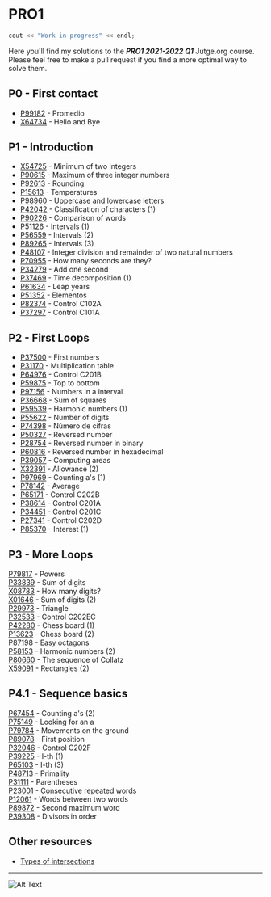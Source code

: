# PRO1

```c++
cout << "Work in progress" << endl;
```
Here you'll find my solutions to the **_PRO1 2021-2022 Q1_** Jutge.org course. Please feel free to make a pull request if you find a more optimal way to solve them.
## P0 - First contact
- [P99182](https://github.com/arnxxau/PRO1/blob/master/P0%20-%20First%20contact/P99182.cpp) - Promedio
- [X64734](https://github.com/arnxxau/PRO1/blob/master/P0%20-%20First%20contact/X64734.cpp) - Hello and Bye

## P1 - Introduction
- [X54725](https://github.com/arnxxau/PRO1/blob/master/P1%20-%20Introduction/X54725.cpp) - Minimum of two integers
- [P90615](https://github.com/arnxxau/PRO1/blob/master/P1%20-%20Introduction/P90615.cpp) - Maximum of three integer numbers
- [P92613](https://github.com/arnxxau/PRO1/blob/master/P1%20-%20Introduction/P92613.cpp) - Rounding
- [P15613](https://github.com/arnxxau/PRO1/blob/master/P1%20-%20Introduction/P15613v2.cpp) - Temperatures
- [P98960](https://github.com/arnxxau/PRO1/blob/master/P1%20-%20Introduction/P98960.cpp) -  Uppercase and lowercase letters
- [P42042](https://github.com/arnxxau/PRO1/blob/master/P1%20-%20Introduction/P42042v2.cpp) -  Classification of characters (1)
- [P90226](https://github.com/arnxxau/PRO1/blob/master/P1%20-%20Introduction/P90226.cpp) - Comparison of words
- [P51126](https://github.com/arnxxau/PRO1/blob/master/P1%20-%20Introduction/P51126v2.cpp) -  Intervals (1)
- [P56559](https://github.com/arnxxau/PRO1/blob/master/P1%20-%20Introduction/P56559.cpp) -  Intervals (2)
- [P89265](https://github.com/arnxxau/PRO1/blob/master/P1%20-%20Introduction/P89265.cpp) -  Intervals (3)
- [P48107](https://github.com/arnxxau/PRO1/blob/master/P1%20-%20Introduction/P48107.cpp) -  Integer division and remainder of two natural numbers
- [P70955](https://github.com/arnxxau/PRO1/blob/master/P1%20-%20Introduction/P70955.cpp) -  How many seconds are they?
- [P34279](https://github.com/arnxxau/PRO1/blob/master/P1%20-%20Introduction/P34279v2.cpp) -  Add one second
- [P37469](https://github.com/arnxxau/PRO1/blob/master/P1%20-%20Introduction/P37469.cpp) -  Time decomposition (1)
- [P61634](https://github.com/arnxxau/PRO1/blob/master/P1%20-%20Introduction/P61634.cpp) -  Leap years
- [P51352](https://github.com/arnxxau/PRO1/blob/master/P1%20-%20Introduction/P51352.cpp) -  Elementos
- [P82374](https://github.com/arnxxau/PRO1/blob/master/P1%20-%20Introduction/P82374.cpp) - Control C102A
- [P37297](https://github.com/arnxxau/PRO1/blob/master/P1%20-%20Introduction/P37297v2.cpp) -  Control C101A

## P2 - First Loops
- [P37500](https://github.com/arnxxau/PRO1/blob/master/P2%20-%20First%20Loops/P37500.cpp) - First numbers
- [P31170](https://github.com/arnxxau/PRO1/blob/master/P2%20-%20First%20Loops/P31170.cpp) - Multiplication table
- [P64976](https://github.com/arnxxau/PRO1/blob/master/P2%20-%20First%20Loops/P64976.cpp) - Control C201B
- [P59875](https://github.com/arnxxau/PRO1/blob/master/P2%20-%20First%20Loops/P59875.cpp) - Top to bottom
- [P97156](https://github.com/arnxxau/PRO1/blob/master/P2%20-%20First%20Loops/P97156.cpp) - Numbers in a interval
- [P36668](https://github.com/arnxxau/PRO1/blob/master/P2%20-%20First%20Loops/P36668.cpp) - Sum of squares
- [P59539](https://github.com/arnxxau/PRO1/blob/master/P2%20-%20First%20Loops/P59539.cpp) - Harmonic numbers (1)
- [P55622](https://github.com/arnxxau/PRO1/blob/master/P2%20-%20First%20Loops/P55622.cpp) - Number of digits
- [P74398](https://github.com/arnxxau/PRO1/blob/master/P2%20-%20First%20Loops/P74398.cpp) - Número de cifras
- [P50327](https://github.com/arnxxau/PRO1/blob/master/P2%20-%20First%20Loops/P50327.cpp) - Reversed number
- [P28754](https://github.com/arnxxau/PRO1/blob/master/P2%20-%20First%20Loops/P28754.cpp) - Reversed number in binary
- [P60816](https://github.com/arnxxau/PRO1/blob/master/P2%20-%20First%20Loops/P60816.cpp) - Reversed number in hexadecimal
- [P39057](https://github.com/arnxxau/PRO1/blob/master/P2%20-%20First%20Loops/P39057.cpp) - Computing areas
- [X32391](https://github.com/arnxxau/PRO1/blob/master/P2%20-%20First%20Loops/X32391.cpp) - Allowance (2)
- [P97969](https://github.com/arnxxau/PRO1/blob/master/P2%20-%20First%20Loops/P97969.cpp) - Counting a's (1)
- [P78142](https://github.com/arnxxau/PRO1/blob/master/P2%20-%20First%20Loops/P78142.cpp) - Average
- [P65171](https://github.com/arnxxau/PRO1/blob/master/P2%20-%20First%20Loops/P65171.cpp) - Control C202B
- [P38614](https://github.com/arnxxau/PRO1/blob/master/P2%20-%20First%20Loops/P38614.cpp) - Control C201A
- [P34451](https://github.com/arnxxau/PRO1/blob/master/P2%20-%20First%20Loops/P34451.cpp) - Control C201C
- [P27341](https://github.com/arnxxau/PRO1/blob/master/P2%20-%20First%20Loops/P27341.cpp) - Control C202D
- [P85370](https://github.com/arnxxau/PRO1/blob/master/P2%20-%20First%20Loops/P85370.cpp) - Interest (1)

## P3 - More Loops
[P79817](https://github.com/arnxxau/PRO1/blob/master/P3%20-%20More%20Loops/P79817.cpp) - Powers  
[P33839](https://github.com/arnxxau/PRO1/blob/master/P3%20-%20More%20Loops/P33839.cpp) - Sum of digits  
[X08783](https://github.com/arnxxau/PRO1/blob/master/P3%20-%20More%20Loops/X08783.cpp) - How many digits?  
[X01646](https://github.com/arnxxau/PRO1/blob/master/P3%20-%20More%20Loops/X01646.cpp) - Sum of digits (2)  
[P29973](https://github.com/arnxxau/PRO1/blob/master/P3%20-%20More%20Loops/P29973.cpp) - Triangle  
[P32533](https://github.com/arnxxau/PRO1/blob/master/P3%20-%20More%20Loops/P32533.cpp) - Control C202EC  
[P42280](https://github.com/arnxxau/PRO1/blob/master/P3%20-%20More%20Loops/P42280.cpp) - Chess board (1)  
[P13623](https://github.com/arnxxau/PRO1/blob/master/P3%20-%20More%20Loops/P13623.cpp) - Chess board (2)  
[P87198](https://github.com/arnxxau/PRO1/blob/master/P3%20-%20More%20Loops/P87198.cpp) - Easy octagons  
[P58153](https://github.com/arnxxau/PRO1/blob/master/P3%20-%20More%20Loops/P58153.cpp) - Harmonic numbers (2)  
[P80660](https://github.com/arnxxau/PRO1/blob/master/P3%20-%20More%20Loops/P80660.cpp) - The sequence of Collatz  
[X59091](https://github.com/arnxxau/PRO1/blob/master/P3%20-%20More%20Loops/X59091.cpp) - Rectangles (2)  

## P4.1 - Sequence basics
[P67454](https://github.com/arnxxau/PRO1/blob/master/P4.1%20-%20Sequence%20basics/P67454.cpp) - Counting a's (2)  
[P75149](https://github.com/arnxxau/PRO1/blob/master/P4.1%20-%20Sequence%20basics/P75149.cpp) - Looking for an a  
[P79784](https://github.com/arnxxau/PRO1/blob/master/P4.1%20-%20Sequence%20basics/P79784.cpp) - Movements on the ground  
[P89078](https://github.com/arnxxau/PRO1/blob/master/P4.1%20-%20Sequence%20basics/P89078.cpp) - First position  
[P32046](https://github.com/arnxxau/PRO1/blob/master/P4.1%20-%20Sequence%20basics/P32046.cpp) - Control C202F  
[P39225](https://github.com/arnxxau/PRO1/blob/master/P4.1%20-%20Sequence%20basics/P39225.cpp) - I-th (1)  
[P65103](https://github.com/arnxxau/PRO1/blob/master/P4.1%20-%20Sequence%20basics/P65103.cpp) - I-th (3)  
[P48713](https://github.com/arnxxau/PRO1/blob/master/P4.1%20-%20Sequence%20basics/P48713.cpp) - Primality  
[P31111](https://github.com/arnxxau/PRO1/blob/master/P4.1%20-%20Sequence%20basics/P31111.cpp) - Parentheses  
[P23001](https://github.com/arnxxau/PRO1/blob/master/P4.1%20-%20Sequence%20basics/P23001.cpp) - Consecutive repeated words  
[P12061](https://github.com/arnxxau/PRO1/blob/master/P4.1%20-%20Sequence%20basics/P12061.cpp) - Words between two words  
[P89872](https://github.com/arnxxau/PRO1/blob/master/P4.1%20-%20Sequence%20basics/P89872.cpp) - Second maximum word  
[P39308](https://github.com/arnxxau/PRO1/blob/master/P4.1%20-%20Sequence%20basics/P39308.cpp) - Divisors in order  
## Other resources
- [Types of intersections](https://github.com/arnxxau/PRO1/blob/master/P1%20-%20Introduction/types_of_intersections.pdf)
---

![Alt Text](https://64.media.tumblr.com/b7e9111da88f6bb75ac5e57d7b07e080/tumblr_pbidbwbqcR1s5wiico1_500.gifv)  